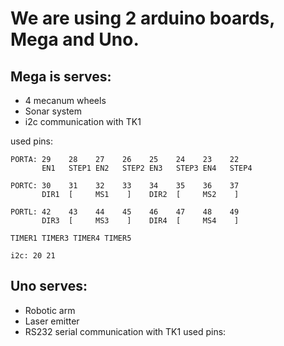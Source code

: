 
# We are using 2 arduino boards, Mega and Uno.
## Mega is serves:
* 4 mecanum wheels
* Sonar system
* i2c communication with TK1

used pins:
```
PORTA: 29    28    27    26    25    24    23    22
       EN1   STEP1 EN2   STEP2 EN3   STEP3 EN4   STEP4

PORTC: 30    31    32    33    34    35    36    37
       DIR1  [     MS1    ]    DIR2  [     MS2    ]

PORTL: 42    43    44    45    46    47    48    49
       DIR3  [     MS3    ]    DIR4  [     MS4    ]

TIMER1 TIMER3 TIMER4 TIMER5

i2c: 20 21
```

## Uno serves:
* Robotic arm
* Laser emitter
* RS232 serial communication with TK1
used pins:
```

```